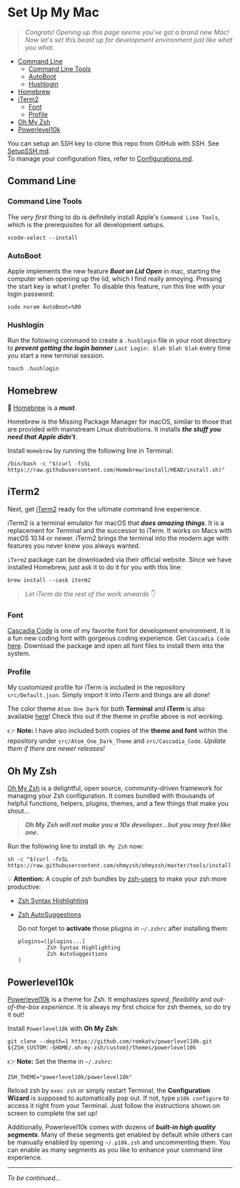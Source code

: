 # Set Up My Mac

> _Congrats! Opening up this page seems you've got a brand new Mac!  
> Now let's set this beast up for development environment just like what you what._

- [Command Line](#command-line)
  - [Command Line Tools](#command-line-tools)
  - [AutoBoot](#autoboot)
  - [Hushlogin](#hushlogin)
- [Homebrew](#homebrew)
- [iTerm2](#iterm2)
  - [Font](#font)
  - [Profile](#profile)
- [Oh My Zsh](#oh-my-zsh)
- [Powerlevel10k](#powerlevel10k)

You can setup an SSH key to clone this repo from GitHub with SSH. See [SetupSSH.md](docs/SetupSSH.md). \
To manage your configuration files, refer to [Configurations.md](docs/Configurations.md).

## Command Line

### Command Line Tools

The _very first_ thing to do is definitely install Apple's `Command Line Tools`, which is the prerequisites for all development setups.

```
xcode-select --install
```

### AutoBoot

Apple implements the new feature **_Boot on Lid Open_** in mac, starting the computer when opening up the lid, which I find really annoying. Pressing the start key is what I prefer. To disable this feature, run this line with your login password:

```
sudo nvram AutoBoot=%00
```

### Hushlogin

Run the following command to create a `.hushlogin` file in your root directory to **_prevent getting the login banner_** `Last Login: blah blah blah` every time you start a new terminal session.

```
touch .hushlogin
```

## Homebrew

🍺 [Homebrew](https://brew.sh) is a **_must_**.

Homebrew is the Missing Package Manager for macOS, similar to those that are provided with mainstream Linux distributions. It installs **_the stuff you need that Apple didn’t_**.

Install `Homebrew` by running the following line in Terminal:

```
/bin/bash -c "$(curl -fsSL https://raw.githubusercontent.com/Homebrew/install/HEAD/install.sh)"
```

## iTerm2

Next, get [iTerm2](https://iterm2.com) ready for the ultimate command line experience.

iTerm2 is a terminal emulator for macOS that **_does amazing things_**. It is a replacement for Terminal and the successor to iTerm. It works on Macs with macOS 10.14 or newer. iTerm2 brings the terminal into the modern age with features you never knew you always wanted.

`iTerm2` package can be downloaded via their official website. Since we have installed Homebrew, just ask it to do it for you with this line:

```
brew install --cask iterm2
```

> _Let iTerm do the rest of the work onwards_ 👇  

### Font

[Cascadia Code](https://github.com/microsoft/cascadia-code.git) is one of my favorite font for development environment. It is a fun new coding font with gorgeous coding experience. Get `Cascadia Code` [here](https://github.com/microsoft/cascadia-code/releases). Download the package and open all font files to install them into the system.

### Profile

My customized profile for iTerm is included in the repository `src/Default.json`. Simply import it into iTerm and things are all done!

The color theme `Atom One Dark` for both __Terminal__ and __iTerm__ is also available [here](https://github.com/nathanbuchar/atom-one-dark-terminal.git)! Check this out if the theme in profile above is not working.

👉 __Note:__ I have also included both copies of the __theme and font__ within the repository under `src/Atom_One_Dark_Theme` and `src/Cascadia_Code`. _Update them if there are newer releases!_

## Oh My Zsh

[Oh My Zsh](https://ohmyz.sh) is a delightful, open source, community-driven framework for managing your Zsh configuration. It comes bundled with thousands of helpful functions, helpers, plugins, themes, and a few things that make you shout...

> **_Oh My Zsh will not make you a 10x developer...but you may feel like one._**

Run the following line to install `Oh My Zsh` now:

```
sh -c "$(curl -fsSL https://raw.githubusercontent.com/ohmyzsh/ohmyzsh/master/tools/install.sh)"
```

💡 __Attention:__ A couple of zsh bundles by [zsh-users](https://github.com/zsh-users) to make your zsh more productive:
- [Zsh Syntax Highlighting](https://github.com/zsh-users/zsh-syntax-highlighting)
- [Zsh AutoSuggestions](https://github.com/zsh-users/zsh-autosuggestions)

    Do not forget to __activate__ those plugins in `~/.zshrc` after installing them:

    ```
    plugins=([plugins...]
             Zsh Syntax Highlighting
             Zsh AutoSuggestions
    )
    ```

## Powerlevel10k

[Powerlevel10k](https://github.com/romkatv/powerlevel10k) is a theme for Zsh. It emphasizes _speed_, _flexibility_ and _out-of-the-box experience_. It is always my first choice for zsh themes, so do try it out!

Install `Powerlevel10k` with __Oh My Zsh__:

```
git clone --depth=1 https://github.com/romkatv/powerlevel10k.git ${ZSH_CUSTOM:-$HOME/.oh-my-zsh/custom}/themes/powerlevel10k
```

👉 __Note:__ Set the theme in `~/.zshrc`:

```
ZSH_THEME="powerlevel10k/powerlevel10k"
```

Reload zsh by `exec zsh` or simply restart Terminal, the __Configuration Wizard__ is supposed to automatically pop out. If not, type `p10k configure`  to access it right from your Terminal. Just follow the instructions shown on screen to complete the set up!

Additionally, Powerlevel10k comes with dozens of **_built-in high quality segments_**. Many of these segments get enabled by default while others can be manually enabled by opening `~/.p10k.zsh` and uncommenting them. You can enable as many segments as you like to enhance your command line experience.

---

_To be continued..._
